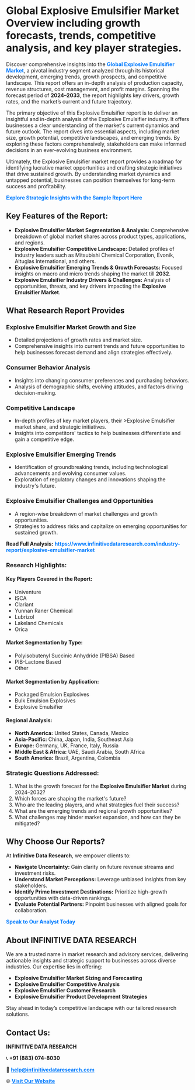 <h1>Global Explosive Emulsifier Market Overview including growth forecasts, trends, competitive analysis, and key player strategies.</h1>
<p>
Discover comprehensive insights into the 
<a href="https://www.infinitivedataresearch.com/industry-report/explosive-emulsifier-market" rel="dofollow" style="color: #007BFF; text-decoration: none;"><strong>Global Explosive Emulsifier Market</strong></a>, a pivotal industry segment analyzed through its historical development, emerging trends, growth prospects, and competitive landscape. This report offers an in-depth analysis of production capacity, revenue structures, cost management, and profit margins. Spanning the forecast period of <strong>2024–2033</strong>, the report highlights key drivers, growth rates, and the market’s current and future trajectory.
</p>
<p>
The primary objective of this Explosive Emulsifier report is to deliver an insightful and in-depth analysis of the Explosive Emulsifier industry. It offers businesses a clear understanding of the market's current dynamics and future outlook. The report dives into essential aspects, including market size, growth potential, competitive landscapes, and emerging trends. By exploring these factors comprehensively, stakeholders can make informed decisions in an ever-evolving business environment.
</p>
<p>
Ultimately, the Explosive Emulsifier market report provides a roadmap for identifying lucrative market opportunities and crafting strategic initiatives that drive sustained growth. By understanding market dynamics and untapped potential, businesses can position themselves for long-term success and profitability.
</p>
<p>
<a href="https://www.infinitivedataresearch.com/request-sample/reportId=101918" style="color: #007BFF; text-decoration: none;"><strong>Explore Strategic Insights with the Sample Report Here</strong></a>
</p>

<h2>Key Features of the Report:</h2>
<ul>
<li><strong>Explosive Emulsifier Market Segmentation & Analysis:</strong> Comprehensive breakdown of global market shares across product types, applications, and regions.</li>
<li><strong>Explosive Emulsifier Competitive Landscape:</strong> Detailed profiles of industry leaders such as Mitsubishi Chemical Corporation, Evonik, Altuglas International, and others.</li>
<li><strong>Explosive Emulsifier Emerging Trends & Growth Forecasts:</strong> Focused insights on macro and micro trends shaping the market till <strong>2032</strong>.</li>
<li><strong>Explosive Emulsifier Industry Drivers & Challenges:</strong> Analysis of opportunities, threats, and key drivers impacting the <strong>Explosive Emulsifier Market</strong>.</li>
</ul>

<h2>What Research Report Provides</h2>
<h3>Explosive Emulsifier Market Growth and Size</h3>
<ul>
<li>Detailed projections of growth rates and market size.</li>
<li>Comprehensive insights into current trends and future opportunities to help businesses forecast demand and align strategies effectively.</li>
</ul>

<h3>Consumer Behavior Analysis</h3>
<ul>
<li>Insights into changing consumer preferences and purchasing behaviors.</li>
<li>Analysis of demographic shifts, evolving attitudes, and factors driving decision-making.</li>
</ul>

<h3>Competitive Landscape</h3>
<ul>
<li>In-depth profiles of key market players, their >Explosive Emulsifier market share, and strategic initiatives.</li>
<li>Insights into competitors' tactics to help businesses differentiate and gain a competitive edge.</li>
</ul>

<h3>Explosive Emulsifier Emerging Trends</h3>
<ul>
<li>Identification of groundbreaking trends, including technological advancements and evolving consumer values.</li>
<li>Exploration of regulatory changes and innovations shaping the industry's future.</li>
</ul>

<h3>Explosive Emulsifier Challenges and Opportunities</h3>
<ul>
<li>A region-wise breakdown of market challenges and growth opportunities.</li>
<li>Strategies to address risks and capitalize on emerging opportunities for sustained growth.</li>
</ul>
<p><strong>Read Full Analysis:</strong> <a href="https://www.infinitivedataresearch.com/industry-report/explosive-emulsifier-market" rel="dofollow" style="color: #007BFF; text-decoration: none;"><strong>https://www.infinitivedataresearch.com/industry-report/explosive-emulsifier-market</strong></a></p>
<h3>Research Highlights:</h3>
<h4>Key Players Covered in the Report:</h4>
<ul><li>Univenture</li><li>ISCA</li><li>Clariant</li><li>Yunnan Raner Chemical</li><li>Lubrizol</li><li>Lakeland Chemicals</li><li>Orica</li></ul>
<h4>Market Segmentation by Type:</h4>
<ul><li>Polyisobutenyl Succinic Anhydride (PIBSA) Based</li><li>PIB-Lactone Based</li><li>Other</li></ul>
<h4>Market Segmentation by Application:</h4>
<ul><li>Packaged Emulsion Explosives</li><li>Bulk Emulsion Explosives</li><li>Explosive Emulsifier</li></ul>

<h4>Regional Analysis:</h4>
<ul>
<li><strong>North America:</strong> United States, Canada, Mexico</li>
<li><strong>Asia-Pacific:</strong> China, Japan, India, Southeast Asia</li>
<li><strong>Europe:</strong> Germany, UK, France, Italy, Russia</li>
<li><strong>Middle East & Africa:</strong> UAE, Saudi Arabia, South Africa</li>
<li><strong>South America:</strong> Brazil, Argentina, Colombia</li>
</ul>

<h3>Strategic Questions Addressed:</h3>
<ol>
<li>What is the growth forecast for the <strong>Explosive Emulsifier Market</strong> during 2024–2032?</li>
<li>Which forces are shaping the market's future?</li>
<li>Who are the leading players, and what strategies fuel their success?</li>
<li>What are the emerging trends and regional growth opportunities?</li>
<li>What challenges may hinder market expansion, and how can they be mitigated?</li>
</ol>

<h2>Why Choose Our Reports?</h2>
<p>At <strong>Infinitive Data Research</strong>, we empower clients to:</p>
<ul>
<li><strong>Navigate Uncertainty:</strong> Gain clarity on future revenue streams and investment risks.</li>
<li><strong>Understand Market Perceptions:</strong> Leverage unbiased insights from key stakeholders.</li>
<li><strong>Identify Prime Investment Destinations:</strong> Prioritize high-growth opportunities with data-driven rankings.</li>
<li><strong>Evaluate Potential Partners:</strong> Pinpoint businesses with aligned goals for collaboration.</li>
</ul>
<p><a href="https://www.infinitivedataresearch.com/industry-report/explosive-emulsifier-market" rel="dofollow" style="color: #007BFF; text-decoration: none;"><strong>Speak to Our Analyst Today</strong></a></p>

<h2>About INFINITIVE DATA RESEARCH</h2>
<p>We are a trusted name in market research and advisory services, delivering actionable insights and strategic support to businesses across diverse industries. Our expertise lies in offering:</p>
<ul>
<li><strong>Explosive Emulsifier Market Sizing and Forecasting</strong></li>
<li><strong>Explosive Emulsifier Competitive Analysis</strong></li>
<li><strong>Explosive Emulsifier Customer Research</strong></li>
<li><strong>Explosive Emulsifier Product Development Strategies</strong></li>
</ul>
<p>Stay ahead in today’s competitive landscape with our tailored research solutions.</p>

<h2>Contact Us:</h2>
<p><strong>INFINITIVE DATA RESEARCH</strong></p>
<p>📞 <strong>+91 (883) 074-8030</strong></p>
<p>📧 <strong><a href="mailto:help@infinitivedataresearch.com" style="color: #007BFF;">help@infinitivedataresearch.com</a></strong></p>
<p>🌐 <strong><a href="https://www.infinitivedataresearch.com" rel="dofollow" style="color: #007BFF;">Visit Our Website</a></strong></p>